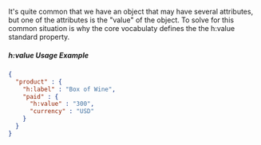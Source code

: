 It's quite common that we have an object that may have several attributes, but
one of the attributes is the "value" of the object. To solve for this common
situation is why the core vocabulaty defines the the h:value standard property.

##### h:value Usage Example

```json
{
  "product" : {
    "h:label" : "Box of Wine",
    "paid" : {
      "h:value" : "300",
      "currency" : "USD"
    }
  }
}
```
